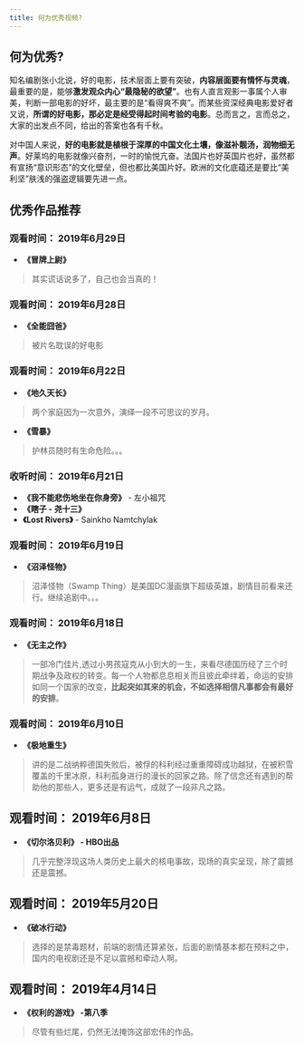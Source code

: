 ```yaml
---
title: 何为优秀视频?
---
```


## 何为优秀?

知名编剧张小北说，好的电影，技术层面上要有突破，**内容层面要有情怀与灵魂**，最重要的是，能够**激发观众内心“最隐秘的欲望”**。也有人直言观影一事属个人审美，判断一部电影的好坏，最主要的是“看得爽不爽”。而某些资深经典电影爱好者又说，**所谓的好电影，那必定是经受得起时间考验的电影**。总而言之，言而总之，大家的出发点不同，给出的答案也各有千秋。

对中国人来说，**好的电影就是植根于深厚的中国文化土壤，像滋补靓汤，润物细无声**。好莱坞的电影就像兴奋剂，一时的愉悦亢奋。法国片也好英国片也好，虽然都有宣扬“意识形态”的文化壁垒，但也都比美国片好。欧洲的文化底蕴还是要比“美利坚”肤浅的强盗逻辑要先进一点。

## 优秀作品推荐

### 观看时间： 2019年6月29日

- **《冒牌上尉》**

> 其实谎话说多了，自己也会当真的！

### 观看时间： 2019年6月28日

- **《全能囧爸》**

> 被片名耽误的好电影

### 观看时间： 2019年6月22日

- **《地久天长》**  

> 两个家庭因为一次意外，演绎一段不可思议的岁月。

- **《雪暴》**

> 护林员随时有生命危险。。。

### 收听时间： 2019年6月21日

- **《我不能悲伤地坐在你身旁》** - 左小祖咒
- **《瞎子 - 尧十三》**
- **《Lost Rivers》**  - Sainkho Namtchylak

### 观看时间： 2019年6月19日

- **《沼泽怪物》**

> 沼泽怪物（Swamp Thing）是美国DC漫画旗下超级英雄，剧情目前看来还行。继续追剧中。。。

### 观看时间： 2019年6月18日

- **《无主之作》**

> 一部冷门佳片,透过小男孩寇克从小到大的一生，来看尽德国历经了三个时期战争及政权的转变。每一个人物都息息相关而且彼此牵绊着，命运的安排如同一个国家的改变，**比起突如其来的机会，不如选择相信凡事都会有最好的安排**。

### 观看时间： 2019年6月10日

- **《极地重生》**

> 讲的是二战纳粹德国失败后，被俘的科利经过重重障碍成功越狱，在被积雪覆盖的千里冰原，科利孤身进行的漫长的回家之路。除了信念还有遇到的帮助他的那些人，更多还是有运气，成就了一段非凡之路。

## 观看时间： 2019年6月8日

- **《切尔洛贝利》 - HBO出品**

> 几乎完整浮现这场人类历史上最大的核电事故，现场的真实呈现，除了震撼还是震撼。

## 观看时间： 2019年5月20日

- **《破冰行动》**

> 选择的是禁毒题材，前端的剧情还算紧张，后面的剧情基本都在预料之中，国内的电视剧还是不足以震撼和牵动人啊。

## 观看时间： 2019年4月14日

- **《权利的游戏》 -第八季**

> 尽管有些烂尾，仍然无法掩饰这部宏伟的作品。
